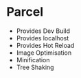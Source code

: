 # Parcel
- Provides Dev Build
- Provides localhost
- Provides Hot Reload
- Image Optimisation
- Minification
- Tree Shaking